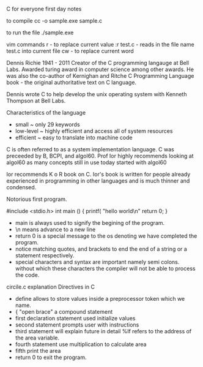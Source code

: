 C for everyone first day notes

to compile
cc -o sample.exe sample.c

to run the file
./sample.exe

vim commands
r - to replace current value
:r test.c - reads in the file name test.c into current file 
cw - to replace current word


Dennis Richie 1941 - 2011
Creator of the C programming langauge at Bell Labs. Awarded turing award in computer science among other awards. He was also the co-author of Kernighan and Ritche C Programming Language book - the original authoritative text on C language. 

Dennis wrote C to help develop the unix operating system with Kenneth Thompson at Bell Labs. 

Characteristics of the language
- small ~ only 29 keywords
- low-level ~ highly efficient and access all of system resources
- efficient ~ easy to translate into machine code

C is often referred to as a system implementation language. C was preceeded by B, BCPI, and algol60. Prof Ior highly recommends looking at algol60 as many concepts still in use today started with algol60


Ior recommends K o R book on C. Ior's book is written for people already experienced in programming in other languages and is much thinner and condensed. 

Notorious first program. 

#include <stdio.h>
int main ()
{
  printf(
     "hello world\n"
  return 0;
}


- main is always used to signify the begining of the program.
- \n means advance to a new line
- return 0 is a special message to the os denoting we have completed the program. 
- notice matching quotes, and brackets to end the end of a string or a statement respectively.
- special characters and syntax are important namely semi colons. without which these characters the compiler will not be able to process the code. 


circile.c explanation
Directives in C
 - define allows to store values inside a preprocessor token which we name. 
 - { "open brace" a compound statement
 - first declaration statement used initialize values
 - second statement prompts user with instructions
 - third statement will explain future in detail %lf refers to the address of the area variable. 
 - fourth statement use multiplication to calculate area
 - fifth print the area
 - return 0 to exit the program. 
